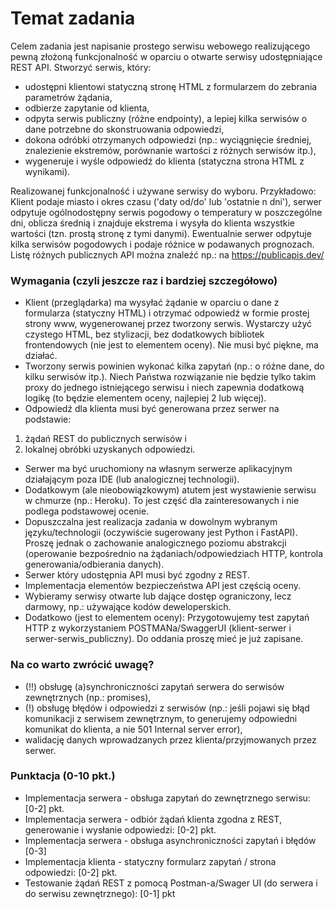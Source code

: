 # Temat zadania
Celem zadania jest napisanie prostego serwisu webowego realizującego pewną złożoną funkcjonalność w oparciu o otwarte serwisy udostępniające REST API. Stworzyć serwis, który:

* udostępni klientowi statyczną stronę HTML z formularzem do zebrania parametrów żądania,
* odbierze zapytanie od klienta,
* odpyta serwis publiczny (różne endpointy), a lepiej kilka serwisów o dane potrzebne do skonstruowania odpowiedzi,
* dokona odróbki otrzymanych odpowiedzi (np.: wyciągnięcie średniej, znalezienie ekstremów, porównanie wartości z różnych serwisów itp.),
* wygeneruje i wyśle odpowiedź do klienta (statyczna strona HTML z wynikami).

Realizowanej funkcjonalność i używane serwisy do wyboru. 
Przykładowo:
Klient podaje miasto i okres czasu ('daty od/do' lub 'ostatnie n dni'), serwer odpytuje ogólnodostępny serwis pogodowy o temperatury w poszczególne dni, oblicza średnią i znajduje ekstrema i wysyła do klienta wszystkie wartości (tzn. prostą stronę z tymi danymi). Ewentualnie serwer odpytuje kilka serwisów pogodowych i podaje różnice w podawanych prognozach.
Listę różnych publicznych API można znaleźć np.: na https://publicapis.dev/

### Wymagania (czyli jeszcze raz i bardziej szczegółowo)
* Klient (przeglądarka) ma wysyłać żądanie w oparciu o dane z formularza (statyczny HTML) i otrzymać odpowiedź w formie prostej strony www, wygenerowanej przez tworzony serwis. Wystarczy użyć czystego HTML, bez stylizacji, bez dodatkowych bibliotek frontendowych (nie jest to elementem oceny). Nie musi być piękne, ma działać.
* Tworzony serwis powinien wykonać kilka zapytań (np.: o różne dane, do kilku serwisów itp.). Niech Państwa rozwiązanie nie będzie tylko takim proxy do jednego istniejącego serwisu i niech zapewnia dodatkową logikę (to będzie elementem oceny, najlepiej 2 lub więcej).
* Odpowiedź dla klienta musi być generowana przez serwer na podstawie: 
1) żądań REST do publicznych serwisów i 
2) lokalnej obróbki uzyskanych odpowiedzi.
* Serwer ma być uruchomiony na własnym serwerze aplikacyjnym działającym poza IDE (lub analogicznej technologii).
* Dodatkowym (ale nieobowiązkowym) atutem jest wystawienie serwisu w chmurze (np.: Heroku). To jest część dla zainteresowanych i nie podlega podstawowej ocenie.
* Dopuszczalna jest realizacja zadania w dowolnym wybranym języku/technologii (oczywiście sugerowany jest Python i FastAPI). Proszę jednak o zachowanie analogicznego poziomu abstrakcji (operowanie bezpośrednio na żądaniach/odpowiedziach HTTP, kontrola generowania/odbierania danych).
* Serwer który udostępnia API musi być zgodny z REST.
* Implementacja elementów bezpieczeństwa API jest częścią oceny.
* Wybieramy serwisy otwarte lub dające dostęp ograniczony, lecz darmowy, np.: używające kodów deweloperskich.
* Dodatkowo (jest to elementem oceny): Przygotowujemy test zapytań HTTP z wykorzystaniem POSTMANa/SwaggerUI (klient-serwer i serwer-serwis_publiczny). Do oddania proszę mieć je już zapisane.
### Na co warto zwrócić uwagę?
* (!!) obsługę (a)synchroniczności zapytań serwera do serwisów zewnętrznych (np.: promises),
* (!) obsługę błędów i odpowiedzi z serwisów (np.: jeśli pojawi się błąd komunikacji z serwisem zewnętrznym, to generujemy odpowiedni komunikat do klienta, a nie 501 Internal server error),
* walidację danych wprowadzanych przez klienta/przyjmowanych przez serwer.
### Punktacja (0-10 pkt.)
* Implementacja serwera - obsługa zapytań do zewnętrznego serwisu: [0-2] pkt.
* Implementacja serwera - odbiór żądań klienta zgodna z REST, generowanie i wysłanie odpowiedzi: [0-2] pkt.
* Implementacja serwera - obsługa asynchroniczności zapytań i błędów [0-3]
* Implementacja klienta - statyczny formularz zapytań / strona odpowiedzi: [0-2] pkt.
* Testowanie żądań REST z pomocą Postman-a/Swager UI (do serwera i do serwisu zewnętrznego): [0-1] pkt